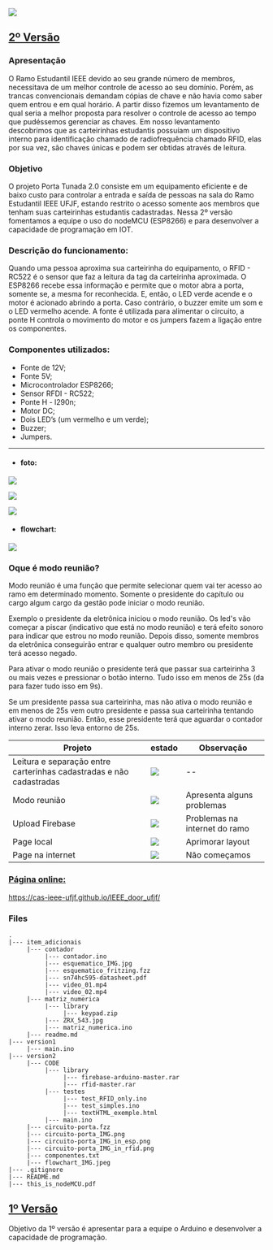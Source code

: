 ![](https://img.shields.io/badge/build-passing-rgb(76%2C198%2C31).svg)

## [ 2º Versão](https://github.com/wesley-cantarino/IEEE_door_ufjf/tree/master/version2)
### Apresentação

O Ramo Estudantil IEEE devido ao seu grande número de membros, necessitava de um melhor controle de acesso ao seu domínio. Porém, as trancas convencionais demandam cópias de chave e não havia como saber quem entrou e em qual horário. A partir disso fizemos um levantamento de qual seria a melhor proposta para resolver o controle de acesso ao tempo que pudéssemos gerenciar as chaves. Em nosso levantamento descobrimos que as carteirinhas estudantis possuíam um dispositivo interno para identificação chamado de radiofrequência chamado RFID, elas por sua vez, são chaves únicas e podem ser obtidas através de leitura.

### Objetivo

O projeto Porta Tunada 2.0 consiste em um equipamento eficiente e de baixo custo para controlar a entrada e saída de pessoas na sala do Ramo Estudantil IEEE UFJF, estando restrito o acesso somente aos membros que tenham suas carteirinhas estudantis cadastradas. Nessa 2º versão fomentamos a equipe o uso do nodeMCU (ESP8266) e para desenvolver a capacidade de programação em IOT.


### Descrição do funcionamento:

Quando uma pessoa aproxima sua carteirinha do equipamento, o RFID - RC522 é o sensor que faz a leitura da tag da carteirinha aproximada. O ESP8266 recebe essa informação e permite que o motor abra a porta, somente se, a mesma for reconhecida. E, então, o LED verde acende e o motor é acionado abrindo a porta. Caso contrário, o buzzer emite um som e o LED vermelho acende. A fonte é utilizada para alimentar o circuito, a ponte H controla o movimento do motor e os jumpers fazem a ligação entre os componentes.

### Componentes utilizados:

* Fonte de 12V;
* Fonte 5V;
* Microcontrolador ESP8266;
* Sensor RFDI - RC522;
* Ponte H - l290n;
* Motor DC;
* Dois LED’s (um vermelho e um verde);
* Buzzer;
* Jumpers.

<hr>

* #### foto:
![](https://raw.githubusercontent.com/CAS-IEEE-UFJF/IEEE_door_ufjf/master/version2/circuito-porta_IMG.png)

![](https://github.com/CAS-IEEE-UFJF/IEEE_door_ufjf/blob/master/version2/circuito-porta_IMG_in_rfid.png)

![](https://github.com/CAS-IEEE-UFJF/IEEE_door_ufjf/blob/master/version2/circuito-porta_IMG_in_esp.png)



* #### flowchart:

![](https://github.com/CAS-IEEE-UFJF/IEEE_door_ufjf/blob/master/version2/flowchart_IMG.jpeg)


### Oque é modo reunião?

Modo reunião é uma função que permite selecionar quem vai ter acesso ao ramo em determinado momento. Somente o presidente do capítulo ou cargo algum cargo da gestão pode iniciar o modo reunião. 

Exemplo o presidente da eletrônica iniciou o modo reunião. Os led's vão começar a piscar (indicativo que está no modo reunião) e terá efeito sonoro para indicar que estrou no modo reunião. Depois disso, somente membros da eletrônica conseguirão entrar e qualquer outro membro ou presidente terá acesso negado.

Para ativar o modo reunião o presidente terá que passar sua carteirinha 3 ou mais vezes e pressionar o botão interno. Tudo isso em menos de 25s (da para fazer tudo isso em 9s).

Se um presidente passa sua carteirinha, mas não ativa o modo reunião e em menos de 25s vem outro presidente e passa sua carteirinha tentando ativar o modo reunião. Então, esse presidente terá que aguardar o contador interno zerar. Isso leva entorno de 25s.

| Projeto | estado| Observação |
| ------- | ----- | ---------- |
| Leitura e separação entre carterinhas cadastradas e não cadastradas | ![](https://img.shields.io/badge/build-passing-rgb(76%2C198%2C31).svg)| -- |
| Modo reunião | ![](https://img.shields.io/badge/build-test-yellow.svg) | Apresenta alguns problemas |
| Upload Firebase | ![](https://img.shields.io/badge/build-failed-red.svg) | Problemas na internet do ramo |
| Page local | ![](https://img.shields.io/badge/build-test-yellow.svg)| Aprimorar layout |
| Page na internet | ![](https://img.shields.io/badge/build-test-yellow.svg) | Não começamos|

[comment]: <https://img.shields.io/badge/build-unknown-lightgrey.svg>

### [Página online:](https://cas-ieee-ufjf.github.io/IEEE_door_ufjf/)
https://cas-ieee-ufjf.github.io/IEEE_door_ufjf/

### Files

```
.
|--- item_adicionais
     |--- contador
          |--- contador.ino
          |--- esquematico_IMG.jpg
          |--- esquematico_fritzing.fzz
          |--- sn74hc595-datasheet.pdf
          |--- video_01.mp4
          |--- video_02.mp4
     |--- matriz_numerica
          |--- library
               |--- keypad.zip
          |--- ZRX_543.jpg
          |--- matriz_numerica.ino
     |--- readme.md
|--- version1
     |--- main.ino
|--- version2
     |--- CODE
          |--- library
               |--- firebase-arduino-master.rar
               |--- rfid-master.rar
          |--- testes
               |--- test_RFID_only.ino
               |--- test_simples.ino
               |--- textHTML_exemple.html
          |--- main.ino
     |--- circuito-porta.fzz
     |--- circuito-porta_IMG.png
     |--- circuito-porta_IMG_in_esp.png
     |--- circuito-porta_IMG_in_rfid.png
     |--- componentes.txt
     |--- flowchart_IMG.jpeg
|--- .gitignore
|--- README.md
|--- this_is_nodeMCU.pdf
```

## [ 1º Versão](https://github.com/wesley-cantarino/IEEE_door_ufjf/tree/master/version1)
Objetivo da 1º versão é apresentar para a equipe o Arduino e desenvolver a capacidade de programação.
